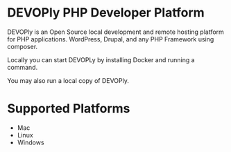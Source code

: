 # DEVOPly PHP Developer Platform


DEVOPly is an Open Source local development and remote hosting platform for PHP applications. WordPress, Drupal, and any PHP Framework using composer.

Locally you can start DEVOPLy by installing Docker and running a command.

You may also run a local copy of DEVOPly.

# Supported Platforms
* Mac
* Linux
* Windows

